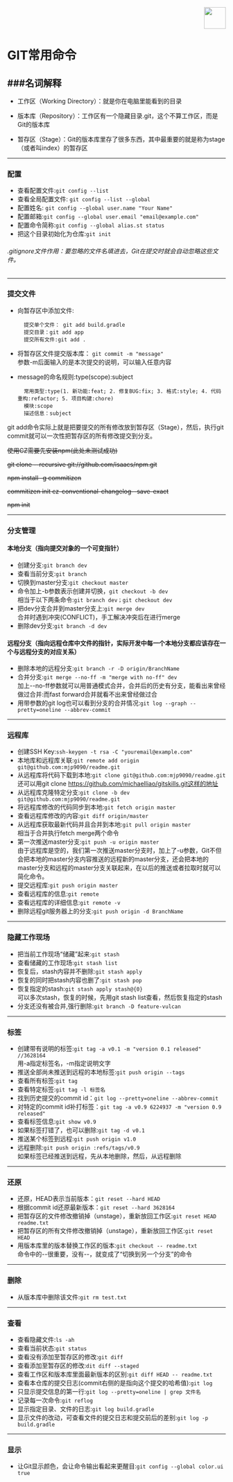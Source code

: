 <div align=right><img src="https://i.imgur.com/k2ve5d8.png" width="50" height="50" /></div>

GIT常用命令
==========

###名词解释
-------

- 工作区（Working Directory）：就是你在电脑里能看到的目录

- 版本库（Repository）：工作区有一个隐藏目录.git，这个不算工作区，而是Git的版本库

- 暂存区（Stage）：Git的版本库里存了很多东西，其中最重要的就是称为stage（或者叫index）的暂存区

----------

### 配置

- 查看配置文件:```git config --list```								
- 查看全局配置文件: ```git config --list --global```					
- 配置姓名: ```git config --global user.name "Your Name"```						
- 配置邮箱:```git config --global user.email "email@example.com"```	
- 配置命令简称:```git config --global alias.st status```						
- 把这个目录初始化为仓库:```git init```											

###### .gitignore文件作用：要忽略的文件名填进去，Git在提交时就会自动忽略这些文件。

----------

### 提交文件
- 向暂存区中添加文件:
												
		提交单个文件： git add build.gradle
		提交目录：git add app											
		提交所有文件:git add .
								
- 将暂存区文件提交版本库： ```git commit -m "message"```<br/>参数-m后面输入的是本次提交的说明，可以输入任意内容

- message的命名规则:type(scope):subject
				
		常用类型:type(1. 新功能:feat; 2. 修复BUG:fix; 3. 格式:style; 4. 代码重构:refactor; 5. 项目构建:chore)
		模块:scope 
		描述信息：subject

git add命令实际上就是把要提交的所有修改放到暂存区（Stage），然后，执行git commit就可以一次性把暂存区的所有修改提交到分支。

~~使用CZ需要先安装npm(此处未测试成功)~~

~~git clone --recursive git://github.com/isaacs/npm.git~~

~~npm install -g commitizen~~

~~commitizen init cz-conventional-changelog--save-exact~~

~~npm init~~

----------

### 分支管理

#### 本地分支（指向提交对象的一个可变指针）
- 创建分支:```git branch dev```										
- 查看当前分支:```git branch```											
- 切换到master分支:```git checkout master```									
- 命令加上-b参数表示创建并切换，```git checkout -b dev```<br/>相当于以下两条命令:```git branch dev；git checkout dev```
- 把dev分支合并到master分支上:```git merge dev```<br/>合并时遇到冲突(CONFLICT)，手工解决冲突后在进行merge 	
- 删除dev分支:```git branch -d dev```									

#### 远程分支（指向远程仓库中文件的指针，实际开发中每一个本地分支都应该存在一个与远程分支的对应关系）
- 删除本地的远程分支:```git branch -r -D origin/BranchName	```				
- 合并分支:```git merge --no-ff -m "merge with no-ff" dev```<br/>加上--no-ff参数就可以用普通模式合并，合并后的历史有分支，能看出来曾经做过合并:而fast forward合并就看不出来曾经做过合	
- 用带参数的git log也可以看到分支的合并情况:```git log --graph --pretty=oneline --abbrev-commit```	

----------

### 远程库
- 创建SSH Key:```ssh-keygen -t rsa -C "youremail@example.com"```						
- 本地库和远程库关联:```git remote add origin git@github.com:mjp9090/readme.git```				
- 从远程库将代码下载到本地:```git clone git@github.com:mjp9090/readme.git```<br/>还可以用git clone https://github.com/michaelliao/gitskills.git这样的地址
- 从远程库克隆特定分支:```git clone -b dev git@github.com:mjp9090/readme.git```					
- 将远程库修改的代码同步到本地:```git fetch origin master```												
- 查看远程库修改的内容:```git diff origin/master```											    
- 从远程库获取最新代码并且合并到本地:```git pull origin master```<br/>相当于合并执行fetch merge两个命令												
- 第一次推送master分支:```git push -u origin master```<br/>由于远程库是空的，我们第一次推送master分支时，加上了-u参数，Git不但会把本地的master分支内容推送的远程新的master分支，还会把本地的master分支和远程的master分支关联起来，在以后的推送或者拉取时就可以简化命令。
- 提交远程库:```git push origin master```														
- 查看远程库的信息:```git remote```															
- 查看远程库的详细信息:```git remote -v```														
- 删除远程git服务器上的分支:```git push origin -d BranchName```										

----------

### 隐藏工作现场
- 把当前工作现场“储藏”起来:```git stash```											
- 查看储藏的工作现场:```git stash list```										
- 恢复后，stash内容并不删除:```git stash apply```										
- 恢复的同时把stash内容也删了:```git stash pop```										
- 恢复指定的stash:```git stash apply stash@{0}```<br/>可以多次stash，恢复的时候，先用git stash list查看，然后恢复指定的stash						
- 分支还没有被合并,强行删除:```git branch -D feature-vulcan```	

----------

### 标签
- 创建带有说明的标签:```git tag -a v0.1 -m "version 0.1 released" //3628164```<br/>用-a指定标签名，-m指定说明文字	
- 推送全部尚未推送到远程的本地标签:```git push origin --tags```								
- 查看所有标签:```git tag```												
- 查看特定标签:```git tag -l 标签名```										
- 找到历史提交的commit id：```git log --pretty=oneline --abbrev-commit	```		
- 对特定的commit id补打标签：```git tag -a v0.9 6224937 -m "version 0.9 released"```	
- 查看标签信息:```git show v0.9```										
- 如果标签打错了，也可以删除:```git tag -d v0.1	```									
- 推送某个标签到远程:```git push origin v1.0```								
- 远程删除:```git push origin :refs/tags/v0.9```<br/>如果标签已经推送到远程，先从本地删除，然后，从远程删除						

----------

### 还原
- 还原，HEAD表示当前版本：```git reset --hard HEAD```									
- 根据commit id还原最新版本：```git reset --hard 3628164```							
- 把暂存区的文件修改撤销掉（unstage），重新放回工作区:```git reset HEAD readme.txt```							
- 把暂存区的所有文件修改撤销掉（unstage），重新放回工作区:```git reset HEAD``` 								 
- 用版本库里的版本替换工作区的版本:```git checkout -- readme.txt```<br/>命令中的--很重要，没有--，就变成了“切换到另一个分支”的命令	

----------

### 删除
- 从版本库中删除该文件:```git rm test.txt```										

----------

### 查看
- 查看隐藏文件:```ls -ah``` 												
- 查看当前状态:```git status```											
- 查看没有添加至暂存区的修改:```git diff```											
- 查看添加至暂存区的修改:```dit diff --staged```									
- 查看工作区和版本库里面最新版本的区别:```git diff HEAD -- readme.txt```							
- 查看本仓库的提交日志(commit右侧的是指向这个提交的哈希值):```git log```											
- 只显示提交信息的第一行:```git log --pretty=oneline | grep 文件名```				
- 记录每一次命令:```git reflog```											
- 显示指定目录、文件的日志:```git log build.gradle```								
- 显示文件的改动，可查看文件的提交日志和提交前后的差别:```git log -p build.gradle```								

----------

### 显示		
- 让Git显示颜色，会让命令输出看起来更醒目:```git config --global color.ui true```		